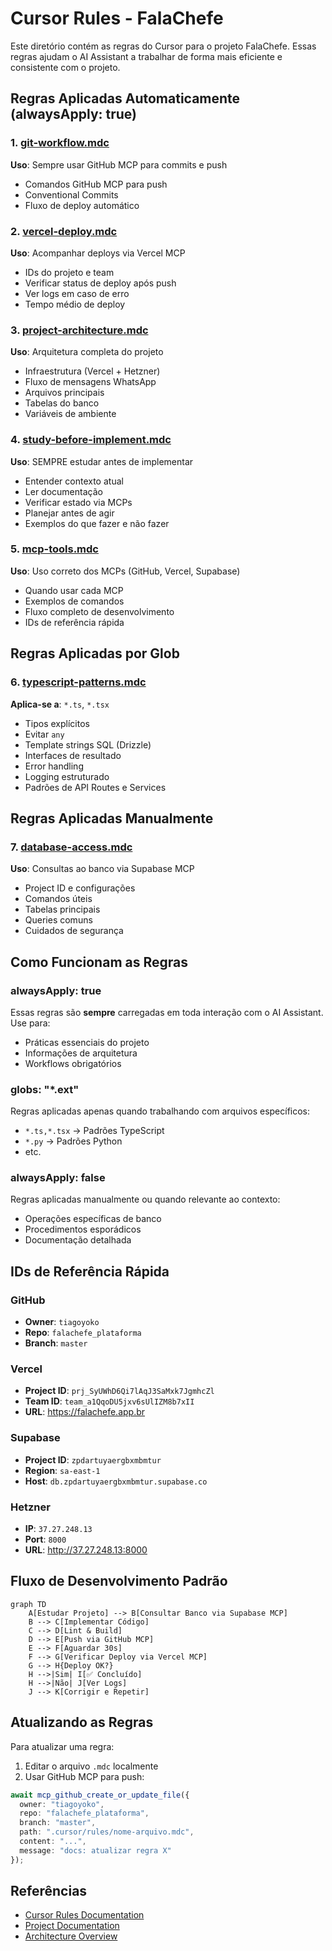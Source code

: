 # Cursor Rules - FalaChefe

Este diretório contém as regras do Cursor para o projeto FalaChefe. Essas regras ajudam o AI Assistant a trabalhar de forma mais eficiente e consistente com o projeto.

## Regras Aplicadas Automaticamente (alwaysApply: true)

### 1. [git-workflow.mdc](./git-workflow.mdc)
**Uso**: Sempre usar GitHub MCP para commits e push

- Comandos GitHub MCP para push
- Conventional Commits
- Fluxo de deploy automático

### 2. [vercel-deploy.mdc](./vercel-deploy.mdc)
**Uso**: Acompanhar deploys via Vercel MCP

- IDs do projeto e team
- Verificar status de deploy após push
- Ver logs em caso de erro
- Tempo médio de deploy

### 3. [project-architecture.mdc](./project-architecture.mdc)
**Uso**: Arquitetura completa do projeto

- Infraestrutura (Vercel + Hetzner)
- Fluxo de mensagens WhatsApp
- Arquivos principais
- Tabelas do banco
- Variáveis de ambiente

### 4. [study-before-implement.mdc](./study-before-implement.mdc)
**Uso**: SEMPRE estudar antes de implementar

- Entender contexto atual
- Ler documentação
- Verificar estado via MCPs
- Planejar antes de agir
- Exemplos do que fazer e não fazer

### 5. [mcp-tools.mdc](./mcp-tools.mdc)
**Uso**: Uso correto dos MCPs (GitHub, Vercel, Supabase)

- Quando usar cada MCP
- Exemplos de comandos
- Fluxo completo de desenvolvimento
- IDs de referência rápida

## Regras Aplicadas por Glob

### 6. [typescript-patterns.mdc](./typescript-patterns.mdc)
**Aplica-se a**: `*.ts`, `*.tsx`

- Tipos explícitos
- Evitar `any`
- Template strings SQL (Drizzle)
- Interfaces de resultado
- Error handling
- Logging estruturado
- Padrões de API Routes e Services

## Regras Aplicadas Manualmente

### 7. [database-access.mdc](./database-access.mdc)
**Uso**: Consultas ao banco via Supabase MCP

- Project ID e configurações
- Comandos úteis
- Tabelas principais
- Queries comuns
- Cuidados de segurança

## Como Funcionam as Regras

### alwaysApply: true
Essas regras são **sempre** carregadas em toda interação com o AI Assistant. Use para:
- Práticas essenciais do projeto
- Informações de arquitetura
- Workflows obrigatórios

### globs: "*.ext"
Regras aplicadas apenas quando trabalhando com arquivos específicos:
- `*.ts,*.tsx` → Padrões TypeScript
- `*.py` → Padrões Python
- etc.

### alwaysApply: false
Regras aplicadas manualmente ou quando relevante ao contexto:
- Operações específicas de banco
- Procedimentos esporádicos
- Documentação detalhada

## IDs de Referência Rápida

### GitHub
- **Owner**: `tiagoyoko`
- **Repo**: `falachefe_plataforma`
- **Branch**: `master`

### Vercel
- **Project ID**: `prj_SyUWhD6Qi7lAqJ3SaMxk7JgmhcZl`
- **Team ID**: `team_a1QqoDU5jxv6sUlIZM8b7xII`
- **URL**: https://falachefe.app.br

### Supabase
- **Project ID**: `zpdartuyaergbxmbmtur`
- **Region**: `sa-east-1`
- **Host**: `db.zpdartuyaergbxmbmtur.supabase.co`

### Hetzner
- **IP**: `37.27.248.13`
- **Port**: `8000`
- **URL**: http://37.27.248.13:8000

## Fluxo de Desenvolvimento Padrão

```mermaid
graph TD
    A[Estudar Projeto] --> B[Consultar Banco via Supabase MCP]
    B --> C[Implementar Código]
    C --> D[Lint & Build]
    D --> E[Push via GitHub MCP]
    E --> F[Aguardar 30s]
    F --> G[Verificar Deploy via Vercel MCP]
    G --> H{Deploy OK?}
    H -->|Sim| I[✅ Concluído]
    H -->|Não| J[Ver Logs]
    J --> K[Corrigir e Repetir]
```

## Atualizando as Regras

Para atualizar uma regra:

1. Editar o arquivo `.mdc` localmente
2. Usar GitHub MCP para push:

```typescript
await mcp_github_create_or_update_file({
  owner: "tiagoyoko",
  repo: "falachefe_plataforma",
  branch: "master",
  path: ".cursor/rules/nome-arquivo.mdc",
  content: "...",
  message: "docs: atualizar regra X"
});
```

## Referências

- [Cursor Rules Documentation](https://docs.cursor.com/context/rules)
- [Project Documentation](../../docs/)
- [Architecture Overview](../../docs/architecture/high-level-architecture.md)
